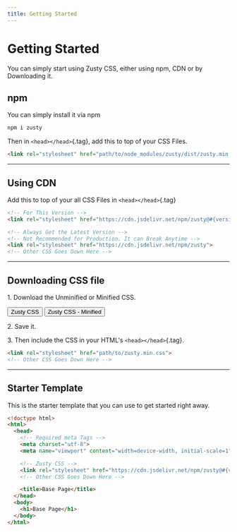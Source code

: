 ```yaml
---
title: Getting Started
---
```


# Getting Started
You can simply start using Zusty CSS, either using npm, CDN or by Downloading it.

## npm
You can simply install it via npm
```bash
npm i zusty
```
Then in `<head></head>`{.tag}, add this to top of your CSS Files.
```html {nolaunch}
<link rel="stylesheet" href="path/to/node_modules/zusty/dist/zusty.min.css">
```
---


## Using CDN
Add this to top of your all CSS Files in `<head></head>`{.tag}
```html {nolaunch}
<!-- For This Version -->
<link rel="stylesheet" href="https://cdn.jsdelivr.net/npm/zusty@#{version}">

<!-- Always Get the Latest Version -->
<!-- Not Recommended for Production. It can Break Anytime -->
<link rel="stylesheet" href="https://cdn.jsdelivr.net/npm/zusty">
<!-- Other CSS Goes Down Here -->
```
---


## Downloading CSS file
1\. Download the Unminified or Minified CSS.

<button class="zust-btn zust-link" onclick="download('https://cdn.jsdelivr.net/npm/zusty@#{version}/dist/zusty.css', 'zusty.css')">Zusty CSS</button> <button class="zust-btn zust-link" onclick="download('https://cdn.jsdelivr.net/npm/zusty@#{version}/dist/zusty.min.css', 'zusty.min.css')">Zusty CSS - Minified</button>

2\. Save it.

3\. Then include the CSS in your HTML's `<head></head>`{.tag}.
```html {nolaunch}
<link rel="stylesheet" href="path/to/zusty.min.css">
<!-- Other CSS Goes Down Here -->
```
---


## Starter Template
This is the starter template that you can use to get started right away.
```html {nolaunch}
<!doctype html>
<html>
  <head>
    <!-- Required meta Tags -->
    <meta charset="utf-8">
    <meta name="viewport" content="width=device-width, initial-scale=1">

    <!-- Zusty CSS -->
    <link rel="stylesheet" href="https://cdn.jsdelivr.net/npm/zusty@#{version}">
    <!-- Other CSS Goes Down Here -->

    <title>Base Page</title>
  </head>
  <body>
    <h1>Base Page</h1>
  </body>
</html>
```

<script>
window.addEventListener('DOMContentLoaded', () => {
  window.download = (link, fileName) => {
    fetch(link).then((response) => {
      response.text().then((text) => {
        let textBlob = new Blob([text], { type: 'text/plain' });
        let hLink = document.createElement('a');
        hLink.href = URL.createObjectURL(textBlob);
        hLink.setAttribute('download', fileName);
        document.body.appendChild(hLink);
        hLink.click();
        hLink.remove();
      })
    })
  }
})
</script>
